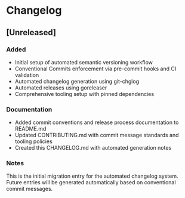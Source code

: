 # Changelog

<!--
This changelog is automatically generated by [git-chglog](https://github.com/git-chglog/git-chglog).
All notable changes to this project are documented here based on [Conventional Commits](https://www.conventionalcommits.org/).

The format is based on [Keep a Changelog](https://keepachangelog.com/en/1.0.0/),
and this project adheres to [Semantic Versioning](https://semver.org/spec/v2.0.0.html).

DO NOT EDIT THIS FILE MANUALLY - changes will be overwritten by the automated release process.
-->

## [Unreleased]

### Added
- Initial setup of automated semantic versioning workflow
- Conventional Commits enforcement via pre-commit hooks and CI validation
- Automated changelog generation using git-chglog
- Automated releases using goreleaser
- Comprehensive tooling setup with pinned dependencies

### Documentation
- Added commit conventions and release process documentation to README.md
- Updated CONTRIBUTING.md with commit message standards and tooling policies
- Created this CHANGELOG.md with automated generation notes

### Notes
This is the initial migration entry for the automated changelog system. Future entries will be generated automatically based on conventional commit messages.
